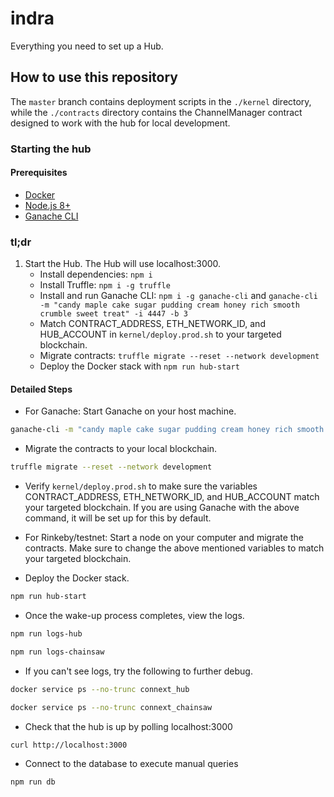 # indra

Everything you need to set up a Hub.

## How to use this repository

The `master` branch contains deployment scripts in the `./kernel` directory, while the `./contracts` directory contains the ChannelManager contract designed to work with the hub for local development.

### Starting the hub


#### Prerequisites

- [Docker](https://www.docker.com/)
- [Node.js 8+](https://nodejs.org/en/)
- [Ganache CLI](https://github.com/trufflesuite/ganache-cli)

### tl;dr

1. Start the Hub. The Hub will use localhost:3000.
    - Install dependencies: `npm i`
    - Install Truffle: `npm i -g truffle`
    - Install and run Ganache CLI: `npm i -g ganache-cli` and `ganache-cli -m "candy maple cake sugar pudding cream honey rich smooth crumble sweet treat" -i 4447 -b 3`
    - Match CONTRACT_ADDRESS, ETH_NETWORK_ID, and HUB_ACCOUNT in `kernel/deploy.prod.sh` to your targeted blockchain.
    - Migrate contracts: `truffle migrate --reset --network development`
    - Deploy the Docker stack with `npm run hub-start`

#### Detailed Steps

- For Ganache: Start Ganache on your host machine.

```bash
ganache-cli -m "candy maple cake sugar pudding cream honey rich smooth crumble sweet treat" -i 4447 -b 3
```

- Migrate the contracts to your local blockchain.

```bash
truffle migrate --reset --network development
```

- Verify `kernel/deploy.prod.sh` to make sure the variables CONTRACT_ADDRESS, ETH_NETWORK_ID, and HUB_ACCOUNT match your targeted blockchain. If you are using Ganache with the above command, it will be set up for this by default.

- For Rinkeby/testnet: Start a node on your computer and migrate the contracts. Make sure to change the above mentioned variables to match your targeted blockchain.

- Deploy the Docker stack.

```bash
npm run hub-start
```

- Once the wake-up process completes, view the logs.

```bash
npm run logs-hub
```

```bash
npm run logs-chainsaw
```

- If you can't see logs, try the following to further debug.

```bash
docker service ps --no-trunc connext_hub
```

```bash
docker service ps --no-trunc connext_chainsaw
```

- Check that the hub is up by polling localhost:3000

```bash
curl http://localhost:3000
```

- Connect to the database to execute manual queries

```bash
npm run db
```
